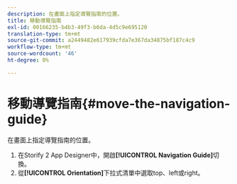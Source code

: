 ```yaml
---
description: 在畫面上指定導覽指南的位置。
title: 移動導覽指南
exl-id: 00166235-b4b3-49f3-b6da-4d5c9e695120
translation-type: tm+mt
source-git-commit: a2449482e617939cfda7e367da34875bf187c4c9
workflow-type: tm+mt
source-wordcount: '46'
ht-degree: 0%

---
```


# 移動導覽指南{#move-the-navigation-guide}

在畫面上指定導覽指南的位置。

1. 在Storify 2 App Designer中，開啟&#x200B;**[!UICONTROL Navigation Guide]**&#x200B;切換。
1. 從&#x200B;**[!UICONTROL Orientation]**&#x200B;下拉式清單中選取top、left或right。
